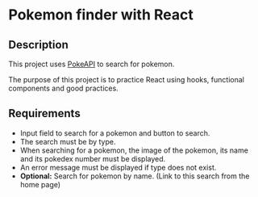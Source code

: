 # Pokemon finder with React

## Description

This project uses [PokeAPI](https://pokeapi.co/) to search for pokemon.

The purpose of this project is to practice React using hooks, functional components and good practices.

## Requirements

- Input field to search for a pokemon and button to search.
- The search must be by type.
- When searching for a pokemon, the image of the pokemon, its name and its pokedex number must be displayed.
- An error message must be displayed if type does not exist.
- **Optional:** Search for pokemon by name. (Link to this search from the home page)
